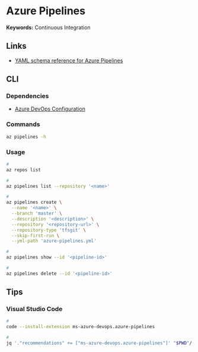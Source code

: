 # Azure Pipelines

<!--
https://azuredevopslabs.com/labs/azuredevops/yaml/
-->

**Keywords:** Continuous Integration

## Links

- [YAML schema reference for Azure Pipelines](https://learn.microsoft.com/en-us/azure/devops/pipelines/yaml-schema/?view=azure-pipelines)

## CLI

### Dependencies

- [Azure DevOps Configuration](/azure/services/azure-devops/README.md#configuration)

### Commands

```sh
az pipelines -h
```

<!-- ### Configuration

**Refer:** `./azure-pipelines.yml`

```yml

``` -->

### Usage

```sh
#
az repos list

#
az pipelines list --repository '<name>'

#
az pipelines create \
  --name '<name>' \
  --branch 'master' \
  --description '<description>' \
  --repository '<repository-url>' \
  --repository-type 'tfsgit' \
  --skip-first-run \
  --yml-path 'azure-pipelines.yml'

#
az pipelines show --id '<pipeline-id>'

#
az pipelines delete --id '<pipeline-id>'
```

## Tips

### Visual Studio Code

```sh
#
code --install-extension ms-azure-devops.azure-pipelines

#
jq '."recommendations" += ["ms-azure-devops.azure-pipelines"]' "$PWD"/.vscode/extensions.json | sponge "$PWD"/.vscode/extensions.json
```
